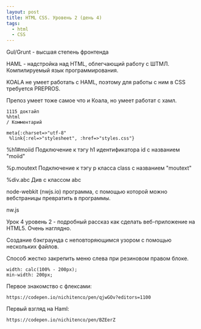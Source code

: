 ```yaml
---
layout: post
title: HTML CSS. Уровень 2 (день 4)
tags:
  - html
  - CSS
---
```

Gul/Grunt - высшая степень фронтенда

HAML - надстройка над HTML, облегчающий работу с ШТМЛ. Компилируемый язык программирования.

KOALA не умеет работать с HAML, поэтому для работы с ним в CSS требуется PREPROS.

Препоз умеет тоже самое что и Коала, но умеет работат с хамл.
```
1115 доктайп
%html
/ Комментарий
```
```
meta{:charset=>"utf-8"
 %link{:rel=>"stylesheet", :href=>"styles.css"}
```

%h1#moiid  Подключение к тэгу h1 идентификатора id с названием "moiid"

%p.moutext Подключение к тэгу p класса class с названием "moutext"

%div.abc Див с классом abc

node-webkit (nwjs.io) программа, с помощью которой можно вебстраницы
превратить в программы.

nw.js

Урок 4 уровень 2 - подробный рассказ как сделать веб-приложение на HTML5. Очень наглядно.

Создание бэкграунда с неповторяющимся узором с помощью нескольких файлов.

Способ жестко закрепить меню слева при резиновом правом блоке.
```
width: calc(100% - 200px);
min-width: 200px;
```
Первое знакомство с флексами:
```
https://codepen.io/nichitenco/pen/qjwGOv?editors=1100
```
Первый взгляд на Haml:
```
https://codepen.io/nichitenco/pen/BZEerZ
```
